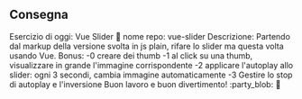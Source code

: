 ## Consegna ##
Esercizio di oggi: Vue Slider :carousel_horse:
nome repo: vue-slider
Descrizione:
Partendo dal markup della versione svolta in js plain, rifare lo slider ma questa volta usando Vue.
Bonus:
-0 creare dei thumb
-1 al click su una thumb, visualizzare in grande l'immagine corrispondente
-2 applicare l'autoplay allo slider: ogni 3 secondi, cambia immagine automaticamente
-3 Gestire lo stop di autoplay e l'inversione
Buon lavoro e buon divertimento! :party_blob: :muscle: